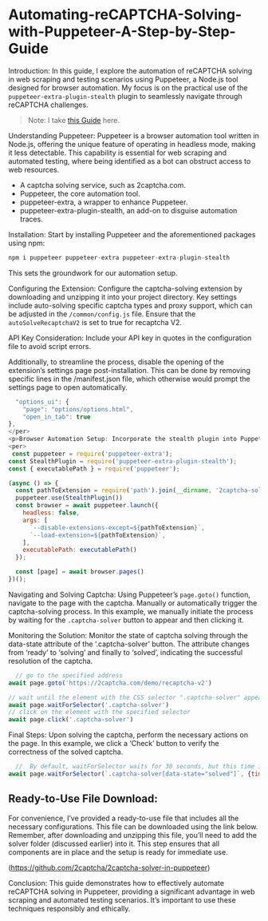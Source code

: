 # Automating-reCAPTCHA-Solving-with-Puppeteer-A-Step-by-Step-Guide
<p>Introduction: In this guide, I explore the automation of reCAPTCHA solving in web scraping and testing scenarios using Puppeteer, a Node.js tool designed for browser automation. My focus is on the practical use of the <code>puppeteer-extra-plugin-stealth</code> plugin to seamlessly navigate through reCAPTCHA challenges.</p>

> Note: I take <a href="https://2captcha.com/p/puppeteer-captcha-solver">this Guide</a> here.

<p>Understanding Puppeteer: Puppeteer is a browser automation tool written in Node.js, offering the unique feature of operating in headless mode, making it less detectable. This capability is essential for web scraping and automated testing, where being identified as a bot can obstruct access to web resources​​.</p>

<ul>
  <li>A captcha solving service, such as 2captcha.com.</li>
  <li>Puppeteer, the core automation tool.</li>
  <li>puppeteer-extra, a wrapper to enhance Puppeteer.</li>
  <li>puppeteer-extra-plugin-stealth, an add-on to disguise automation traces​​.</li>
</ul>

<p>Installation: Start by installing Puppeteer and the aforementioned packages using npm:</p>

```javascript
npm i puppeteer puppeteer-extra puppeteer-extra-plugin-stealth
```

<p>This sets the groundwork for our automation setup​​.</p>

<p>Configuring the Extension: Configure the captcha-solving extension by downloading and unzipping it into your project directory. Key settings include auto-solving specific captcha types and proxy support, which can be adjusted in the <code>/common/config.js</code> file. Ensure that the <code>autoSolveRecaptchaV2</code>  is set to true for recaptcha V2​​.</p>

<p>API Key Consideration: Include your API key in quotes in the configuration file to avoid script errors​​.</p>

<p>Additionally, to streamline the process, disable the opening of the extension’s settings page post-installation. This can be done by removing specific lines in the /manifest.json file, which otherwise would prompt the settings page to open automatically​​.</p>

```javascript
  "options_ui": {
    "page": "options/options.html",
    "open_in_tab": true
},
</per>
<p>Browser Automation Setup: Incorporate the stealth plugin into Puppeteer’s initialization to conceal the automation. This is crucial for bypassing detection mechanisms that websites might employ​​.</p>
<per>
 const puppeteer = require('puppeteer-extra');
const StealthPlugin = require('puppeteer-extra-plugin-stealth');
const { executablePath } = require('puppeteer'); 

(async () => {
  const pathToExtension = require('path').join(__dirname, '2captcha-solver');
  puppeteer.use(StealthPlugin())
  const browser = await puppeteer.launch({
    headless: false,
    args: [
      `--disable-extensions-except=${pathToExtension}`,
      `--load-extension=${pathToExtension}`,
    ],
    executablePath: executablePath()
  });

  const [page] = await browser.pages()
})(); 
```

<p>Navigating and Solving Captcha: Using Puppeteer’s <code>page.goto()</code>  function, navigate to the page with the captcha. Manually or automatically trigger the captcha-solving process. In this example, we manually initiate the process by waiting for the <code>.captcha-solver</code> button to appear and then clicking it​​.</p>

<p>Monitoring the Solution: Monitor the state of captcha solving through the data-state attribute of the ‘.captcha-solver’ button. The attribute changes from ‘ready’ to ‘solving’ and finally to ‘solved’, indicating the successful resolution of the captcha​​.</p>

```javascript
  // go to the specified address
await page.goto('https://2captcha.com/demo/recaptcha-v2') 

// wait until the element with the CSS selector ".captcha-solver" appears
await page.waitForSelector('.captcha-solver')
// click on the element with the specified selector
await page.click('.captcha-solver')
```

<p>Final Steps: Upon solving the captcha, perform the necessary actions on the page. In this example, we click a ‘Check’ button to verify the correctness of the solved captcha​​.</p>

```javascript
  //  By default, waitForSelector waits for 30 seconds, but this time is usually not enough, so we specify the timeout value manually as the second parameter. The timeout value is specified in "ms".
await page.waitForSelector(`.captcha-solver[data-state="solved"]`, {timeout: 180000})
```

<h2>Ready-to-Use File Download:</h2>

<p>For convenience, I’ve provided a ready-to-use file that includes all the necessary configurations. This file can be downloaded using the link below. Remember, after downloading and unzipping this file, you’ll need to add the solver folder (discussed earlier) into it. This step ensures that all components are in place and the setup is ready for immediate use.</p>

(https://github.com/2captcha/2captcha-solver-in-puppeteer)
<p>Conclusion: This guide demonstrates how to effectively automate reCAPTCHA solving in Puppeteer, providing a significant advantage in web scraping and automated testing scenarios. It’s important to use these techniques responsibly and ethically.</p>


